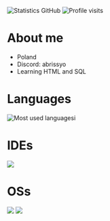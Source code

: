 ![Statistics GitHub](https://github-readme-stats.vercel.app/api?username=Abrissyy&show_icons=true&theme=radical)
![Profile visits](https://komarev.com/ghpvc/?username=TwojaNazwaUzytkownika&label=Odwiedziny%20profilu&color=blue&style=flat)<br>
# About me
- Poland
- Discord: abrissyo
- Learning HTML and SQL

# Languages
![Most used languagesi](https://github-readme-stats.vercel.app/api/top-langs/?username=Abrissyy&layout=compact&theme=radical)

# IDEs
![](https://img.shields.io/badge/VS_Code-0078D4?style=for-the-badge&logo=visual%20studio%20code&logoColor=white)
# OSs
![](https://img.shields.io/badge/Debian-0078D6?style=for-the-badge&logo=windows&logoColor=white)
![](https://img.shields.io/badge/ArchLinux-0078D6?style=for-the-badge&logo=kali&logoColor=white)
